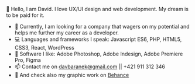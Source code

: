 👋 Hello, I am David. I love UX/UI design and web development. My dream is to be paid for it. 

- 👀 Currently, I am looking for a company that wagers on my potential and helps me further my career as a developer.
- 💻 Languages and frameworks I speak: Javascript ES6, PHP, HTML5, CSS3, React, WordPress
- 💾 Software I like: Adobe Photoshop, Adobe Indesign, Adobe Premiere Pro, Figma 
- 📫 Contact me on davbaranek@gmail.com || +421 911 312 346
- 🎨 And check also my graphic work on [Behance](https://www.behance.net/dvidbarnek)
